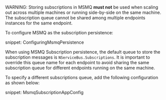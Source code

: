 WARNING: Storing subscriptions in MSMQ **must not** be used when scaling out across multiple machines or running side-by-side on the same machine. The subscription queue cannot be shared among multiple endpoints instances for the same endpoint.

To configure MSMQ as the subscription persistence:

snippet: ConfiguringMsmqPersistence

When using MSMQ Subscription persistence, the default queue to store the subscription messages is `NServiceBus.Subscriptions`. It is important to override this queue name for each endpoint to avoid sharing the same subscription queue for different endpoints running on the same machine. 

To specify a different subscriptions queue, add the following configuration as shown below:

snippet: MsmqSubscriptionAppConfig
